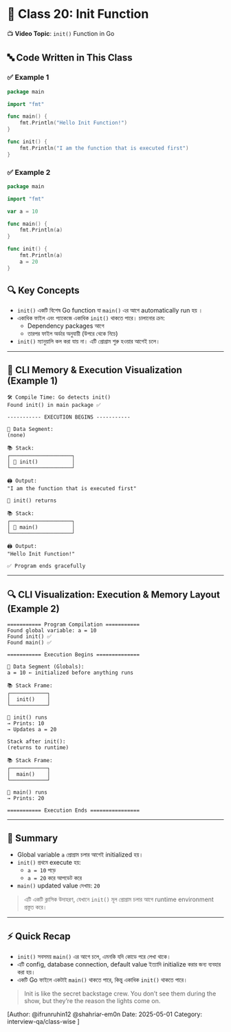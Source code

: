 # 🧠 Class 20: Init Function

📺 **Video Topic**: `init()` Function in Go

## 🔤 Code Written in This Class

### ✅ Example 1

```go
package main

import "fmt"

func main() {
    fmt.Println("Hello Init Function!")
}

func init() {
    fmt.Println("I am the function that is executed first")
}
```

### ✅ Example 2

```go
package main

import "fmt"

var a = 10

func main() {
    fmt.Println(a)
}

func init() {
    fmt.Println(a)
    a = 20
}
```

## 🔍 Key Concepts

- `init()` একটি বিশেষ Go function যা `main()` এর আগে automatically run হয় ।
- একাধিক ফাইল এবং প্যাকেজে একাধিক `init()` থাকতে পারে। চালানোর ক্রম:
  - Dependency packages আগে
  - তারপর ফাইল অর্ডার অনুযায়ী (উপরে থেকে নিচে)
- `init()` ম্যানুয়ালি কল করা যায় না। এটি প্রোগ্রাম শুরু হওয়ার আগেই চলে।

---

## 🧠 CLI Memory & Execution Visualization (Example 1)

```text
🛠 Compile Time: Go detects init()
Found init() in main package ✅

----------- EXECUTION BEGINS -----------

🧠 Data Segment:
(none)

📚 Stack:
┌────────────────────┐
│ 🧩 init()           │
└────────────────────┘

🖨️ Output:
"I am the function that is executed first"

👋 init() returns

📚 Stack:
┌────────────────────┐
│ 🧩 main()           │
└────────────────────┘

🖨️ Output:
"Hello Init Function!"

✅ Program ends gracefully
```

---

## 🔍 CLI Visualization: Execution & Memory Layout (Example 2)

```text
=========== Program Compilation ===========
Found global variable: a = 10
Found init() ✅
Found main() ✅

=========== Execution Begins ==============

🧠 Data Segment (Globals):
a = 10 ← initialized before anything runs

📚 Stack Frame:
┌────────────┐
│  init()    │
└────────────┘

🔁 init() runs
→ Prints: 10
→ Updates a = 20

Stack after init():
(returns to runtime)

📚 Stack Frame:
┌────────────┐
│  main()    │
└────────────┘

🔁 main() runs
→ Prints: 20

=========== Execution Ends ================
```

---

## 📌 Summary

- Global variable `a` প্রোগ্রাম চলার আগেই initialized হয়।
- `init()` প্রথমে execute হয়:
  - `a = 10` পড়ে
  - `a = 20` করে আপডেট করে
- `main()` updated value দেখায়: `20`

> এটি একটি ক্লাসিক উদাহরণ, যেখানে `init()` মূল প্রোগ্রাম চলার আগে runtime environment প্রস্তুত করে।

---

## ⚡ Quick Recap

-  `init()` সবসময় `main()` এর আগে চলে, এমনকি যদি কোডে পরে লেখা থাকে।
-  এটি config, database connection, default value ইত্যাদি initialize করার জন্য ব্যবহার করা হয়।
-  একটি Go ফাইলে একটাই `main()` থাকতে পারে, কিন্তু একাধিক `init()` থাকতে পারে।

>  Init is like the secret backstage crew. You don’t see them during the show, but they’re the reason the lights come on.

[Author: @ifrunruhin12 @shahriar-em0n  Date: 2025-05-01 Category: interview-qa/class-wise ]
